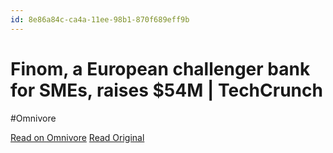 ```yaml
---
id: 8e86a84c-ca4a-11ee-98b1-870f689eff9b
---
```


# Finom, a European challenger bank for SMEs, raises $54M | TechCrunch
#Omnivore

[Read on Omnivore](https://omnivore.app/me/finom-a-european-challenger-bank-for-sm-es-raises-54-m-tech-crun-18da1997890)
[Read Original](https://techcrunch.com/2024/02/13/finom-a-european-challenger-bank-for-smes-raises-54m/)

